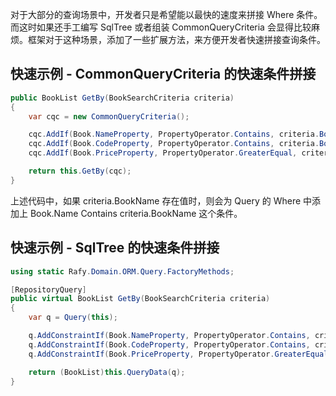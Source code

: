 对于大部分的查询场景中，开发者只是希望能以最快的速度来拼接 Where 条件。而这时如果还手工编写 SqlTree 或者组装 CommonQueryCriteria 会显得比较麻烦。框架对于这种场景，添加了一些扩展方法，来方便开发者快速拼接查询条件。


## 快速示例 - CommonQueryCriteria 的快速条件拼接

```cs
public BookList GetBy(BookSearchCriteria criteria)
{
    var cqc = new CommonQueryCriteria();

    cqc.AddIf(Book.NameProperty, PropertyOperator.Contains, criteria.BookName);
    cqc.AddIf(Book.CodeProperty, PropertyOperator.Contains, criteria.BookCode);
    cqc.AddIf(Book.PriceProperty, PropertyOperator.GreaterEqual, criteria.BookPrice);

    return this.GetBy(cqc);
}
```

上述代码中，如果 criteria.BookName 存在值时，则会为 Query 的 Where 中添加上 Book.Name Contains criteria.BookName 这个条件。

## 快速示例 - SqlTree 的快速条件拼接

```cs
using static Rafy.Domain.ORM.Query.FactoryMethods;

[RepositoryQuery]
public virtual BookList GetBy(BookSearchCriteria criteria)
{
    var q = Query(this);

    q.AddConstraintIf(Book.NameProperty, PropertyOperator.Contains, criteria.BookName);
    q.AddConstraintIf(Book.CodeProperty, PropertyOperator.Contains, criteria.BookCode);
    q.AddConstraintIf(Book.PriceProperty, PropertyOperator.GreaterEqual, criteria.BookPrice);

    return (BookList)this.QueryData(q);
}
```
